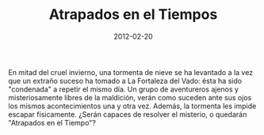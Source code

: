 ﻿---
title: Atrapados en el Tiempos
summary: "Les daré un pronóstico para el invierno: será frío, oscuro y durará... el resto de sus vidas. Phil Connors (Bill Murray)."
authors:
  - José Torrano Pérez
date: 2012-02-20
type: post
categories:
- No oficial
tags:
- iniciación
- investigacion
- misterio
minlevels: "1"
maxlevels: "2"
prices: gratis
session: "3"
mincharacters: "1"
maxcharacters: "4"
eval: no oficial
cover: "atrapadoseneltiempo.jpg"
download: "atrapadoseneltiempo.pdf"
moreinfo: "https://norkak.wordpress.com/2012/02/20/atrapados-en-el-tiempo/"
license: "OGL"
draft: false

---

En mitad del cruel invierno, una tormenta de nieve se ha levantado a la vez que un extraño suceso ha tomado a La Fortaleza del Vado: ésta ha sido "condenada" a repetir el mismo día.
Un grupo de aventureros ajenos y misteriosamente libres de la maldición, verán como suceden ante sus ojos los mismos acontecimientos una y otra vez. Además, la tormenta les impide escapar físicamente.
¿Serán capaces de resolver el misterio, o quedarán "Atrapados en el Tiempo"?